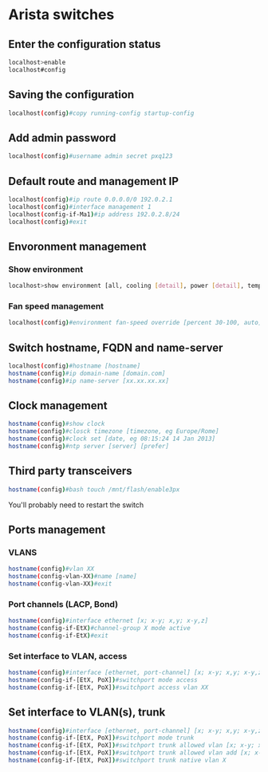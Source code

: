 # Arista switches

## Enter the configuration status

```bash
localhost>enable
localhost#config
```

## Saving the configuration

```bash
localhost(config)#copy running-config startup-config
```

## Add admin password

```bash
localhost(config)#username admin secret pxq123
```

## Default route and management IP

```bash
localhost(config)#ip route 0.0.0.0/0 192.0.2.1
localhost(config)#interface management 1
localhost(config-if-Ma1)#ip address 192.0.2.8/24
localhost(config)#exit
```

## Envoronment management

### Show environment

```bash
localhost>show environment [all, cooling [detail], power [detail], temperature [module name] [detail]]
```

### Fan speed management

```bash
localhost(config)#environment fan-speed override [percent 30-100, auto]
```

## Switch hostname, FQDN and name-server

```bash
localhost(config)#hostname [hostname]
hostname(config)#ip domain-name [domain.com]
hostname(config)#ip name-server [xx.xx.xx.xx]
```

## Clock management

```bash
hostname(config)#show clock
hostname(config)#closck timezone [timezone, eg Europe/Rome]
hostname(config)#clock set [date, eg 08:15:24 14 Jan 2013]
hostname(config)#ntp server [server] [prefer]
```

## Third party transceivers

```bash
hostname(config)#bash touch /mnt/flash/enable3px
```

You'll probably need to restart the switch

## Ports management

### VLANS

```bash
hostname(config)#vlan XX
hostname(config-vlan-XX)#name [name]
hostname(config-vlan-XX)#exit
```

### Port channels (LACP, Bond)

```bash
hostname(config)#interface ethernet [x; x-y; x,y; x-y,z]
hostname(config-if-EtX)#channel-group X mode active
hostname(config-if-EtX)#exit
```

### Set interface to VLAN, access

```bash
hostname(config)#interface [ethernet, port-channel] [x; x-y; x,y; x-y,z]
hostname(config-if-[EtX, PoX])#switchport mode access
hostname(config-if-[EtX, PoX])#switchport access vlan XX
```

## Set interface to VLAN(s), trunk

```bash
hostname(config)#interface [ethernet, port-channel] [x; x-y; x,y; x-y,z]
hostname(config-if-[EtX, PoX])#switchport mode trunk
hostname(config-if-[EtX, PoX])#switchport trunk allowed vlan [x; x-y; x,y; x-y,z]
hostname(config-if-[EtX, PoX])#switchport trunk allowed vlan add [x; x-y; x,y; x-y,z]
hostname(config-if-[EtX, PoX])#switchport trunk native vlan X
```

